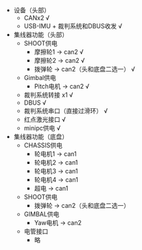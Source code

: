 - 设备（头部）
	- CANx2 √
	- USB-IMU + 裁判系统和DBUS收发 √
- 集线器功能（头部）
	- SHOOT供电
		- 摩擦轮1 -> can2 √
		- 摩擦轮2 -> can2 √
		- 拨弹轮 -> can2（头和底盘二选一） √
	- Gimbal供电
		- Pitch电机 -> can2 √
	- 裁判系统转接 x1 √
	- DBUS √
	- 裁判系统串口（直接过滑环） √
	- 红点激光接口 √
	- minipc供电 √
- 集线器功能（底盘）
	- CHASSIS供电
		- 轮电机1 -> can1
		- 轮电机2 -> can1
		- 轮电机3 -> can1
		- 轮电机4 -> can1
		- 超电 -> can1
	- SHOOT供电
		- 拨弹轮 -> can2（头和底盘二选一）
	- GIMBAL供电
		- Yaw电机 -> can2
	- 电管接口
		- 略